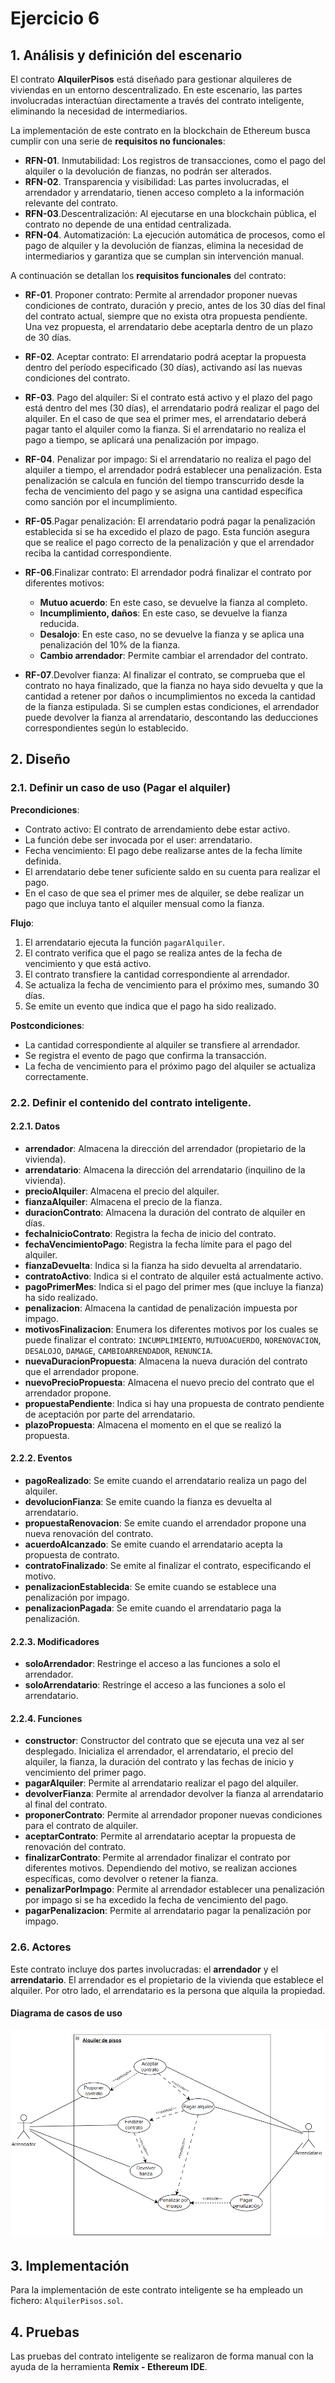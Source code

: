 # Ejercicio 6

## 1. Análisis y definición del escenario

El contrato **AlquilerPisos** está diseñado para gestionar alquileres de viviendas en un entorno descentralizado. En este escenario, las partes involucradas interactúan directamente a través del contrato inteligente, eliminando la necesidad de intermediarios.

La implementación de este contrato en la blockchain de Ethereum busca cumplir con una serie de **requisitos no funcionales**:

- **RFN-01**. Inmutabilidad: Los registros de transacciones, como el pago del alquiler o la devolución de fianzas, no podrán ser alterados.
- **RFN-02**. Transparencia y visibilidad: Las partes involucradas, el arrendador y arrendatario, tienen acceso completo a la información relevante del contrato.
- **RFN-03**.Descentralización: Al ejecutarse en una blockchain pública, el contrato no depende de una entidad centralizada.
- **RFN-04**. Automatización: La ejecución automática de procesos, como el pago de alquiler y la devolución de fianzas, elimina la necesidad de intermediarios y garantiza que se cumplan sin intervención manual.

A continuación se detallan los **requisitos funcionales** del contrato:

- **RF-01**. Proponer contrato: Permite al arrendador proponer nuevas condiciones de contrato, duración y precio, antes de los 30 días del final del contrato actual, siempre que no exista otra propuesta pendiente. Una vez propuesta, el arrendatario debe aceptarla dentro de un plazo de 30 días.

- **RF-02**. Aceptar contrato: El arrendatario podrá aceptar la propuesta dentro del período especificado (30 días), activando así las nuevas condiciones del contrato.

- **RF-03**. Pago del alquiler: Si el contrato está activo y el plazo del pago está dentro del mes (30 días), el arrendatario podrá realizar el pago del alquiler. En el caso de que sea el primer mes, el arrendatario deberá pagar tanto el alquiler como la fianza. Si el arrendatario no realiza el pago a tiempo, se aplicará una penalización por impago.

- **RF-04**. Penalizar por impago: Si el arrendatario no realiza el pago del alquiler a tiempo, el arrendador podrá establecer una penalización. Esta penalización se calcula en función del tiempo transcurrido desde la fecha de vencimiento del pago y se asigna una cantidad específica como sanción por el incumplimiento.

- **RF-05**.Pagar penalización: El arrendatario podrá pagar la penalización establecida si se ha excedido el plazo de pago. Esta función asegura que se realice el pago correcto de la penalización y que el arrendador reciba la cantidad correspondiente.

- **RF-06**.Finalizar contrato: El arrendador podrá finalizar el contrato por diferentes motivos:
  - **Mutuo acuerdo**: En este caso, se devuelve la fianza al completo.
  - **Incumplimiento, daños**: En este caso, se devuelve la fianza reducida.
  - **Desalojo**: En este caso, no se devuelve la fianza y se aplica una penalización del 10% de la fianza.
  - **Cambio arrendador**: Permite cambiar el arrendador del contrato.

- **RF-07**.Devolver fianza: Al finalizar el contrato, se comprueba que el contrato no haya finalizado, que la fianza no haya sido devuelta y que la cantidad a retener por daños o incumplimientos no exceda la cantidad de la fianza estipulada. Si se cumplen estas condiciones, el arrendador puede devolver la fianza al arrendatario, descontando las deducciones correspondientes según lo establecido.

## 2. Diseño

### 2.1. Definir un caso de uso (Pagar el alquiler)

**Precondiciones**:
- Contrato activo: El contrato de arrendamiento debe estar activo.
- La función debe ser invocada por el user: arrendatario.
- Fecha vencimiento: El pago debe realizarse antes de la fecha límite definida.
- El arrendatario debe tener suficiente saldo en su cuenta para realizar el pago.
- En el caso de que sea el primer mes de alquiler, se debe realizar un pago que incluya tanto el alquiler mensual como la fianza.

**Flujo**:
  1. El arrendatario ejecuta la función `pagarAlquiler`.
  2. El contrato verifica que el pago se realiza antes de la fecha de vencimiento y que está activo.
  3. El contrato transfiere la cantidad correspondiente al arrendador.
  4. Se actualiza la fecha de vencimiento para el próximo mes, sumando 30 días.
  5. Se emite un evento que indica que el pago ha sido realizado.

**Postcondiciones**: 
- La cantidad correspondiente al alquiler se transfiere al arrendador.
- Se registra el evento de pago que confirma la transacción.
- La fecha de vencimiento para el próximo pago del alquiler se actualiza correctamente.

### 2.2. Definir el contenido del contrato inteligente.
#### 2.2.1. Datos
- **arrendador**: Almacena la dirección del arrendador (propietario de la vivienda).
- **arrendatario**: Almacena la dirección del arrendatario (inquilino de la vivienda).
- **precioAlquiler**: Almacena el precio del alquiler.
- **fianzaAlquiler**: Almacena el precio de la fianza.
- **duracionContrato**: Almacena la duración del contrato de alquiler en días.
- **fechaInicioContrato**: Registra la fecha de inicio del contrato.
- **fechaVencimientoPago**: Registra la fecha límite para el pago del alquiler.
- **fianzaDevuelta**: Indica si la fianza ha sido devuelta al arrendatario.
- **contratoActivo**: Indica si el contrato de alquiler está actualmente activo.
- **pagoPrimerMes**: Indica si el pago del primer mes (que incluye la fianza) ha sido realizado.
- **penalizacion**: Almacena la cantidad de penalización impuesta por impago.
- **motivosFinalizacion**: Enumera los diferentes motivos por los cuales se puede finalizar el contrato: `INCUMPLIMIENTO`, `MUTUOACUERDO`, `NORENOVACION`, `DESALOJO`, `DAMAGE`, `CAMBIOARRENDADOR`, `RENUNCIA`.
- **nuevaDuracionPropuesta**: Almacena la nueva duración del contrato que el arrendador propone. 
- **nuevoPrecioPropuesta**: Almacena el nuevo precio del contrato que el arrendador propone. 
- **propuestaPendiente**: Indica si hay una propuesta de contrato pendiente de aceptación por parte del arrendatario.
- **plazoPropuesta**: Almacena el momento en el que se realizó la propuesta.

#### 2.2.2. Eventos

- **pagoRealizado**: Se emite cuando el arrendatario realiza un pago del alquiler.
- **devolucionFianza**: Se emite cuando la fianza es devuelta al arrendatario.
- **propuestaRenovacion**: Se emite cuando el arrendador propone una nueva renovación del contrato.
- **acuerdoAlcanzado**: Se emite cuando el arrendatario acepta la propuesta de contrato.
- **contratoFinalizado**: Se emite al finalizar el contrato, especificando el motivo.
- **penalizacionEstablecida**: Se emite cuando se establece una penalización por impago.
- **penalizacionPagada**: Se emite cuando el arrendatario paga la penalización.

#### 2.2.3. Modificadores

- **soloArrendador**: Restringe el acceso a las funciones a solo el arrendador. 
- **soloArrendatario**: Restringe el acceso a las funciones a solo el arrendatario. 

#### 2.2.4. Funciones

- **constructor**: Constructor del contrato que se ejecuta una vez al ser desplegado. Inicializa el arrendador, el arrendatario, el precio del alquiler, la fianza, la duración del contrato y las fechas de inicio y vencimiento del primer pago.
- **pagarAlquiler**: Permite al arrendatario realizar el pago del alquiler. 
- **devolverFianza**: Permite al arrendador devolver la fianza al arrendatario al final del contrato.
- **proponerContrato**: Permite al arrendador proponer nuevas condiciones para el contrato de alquiler.
- **aceptarContrato**: Permite al arrendatario aceptar la propuesta de renovación del contrato. 
- **finalizarContrato**: Permite al arrendador finalizar el contrato por diferentes motivos. Dependiendo del motivo, se realizan acciones específicas, como devolver o retener la fianza.
- **penalizarPorImpago**: Permite al arrendador establecer una penalización por impago si se ha excedido la fecha de vencimiento del pago.
- **pagarPenalizacion**: Permite al arrendatario pagar la penalización por impago.

### 2.6. Actores

Este contrato incluye dos partes involucradas: el **arrendador** y el **arrendatario**. El arrendador es el propietario de la vivienda que establece el alquiler. Por otro lado, el arrendatario es la persona que alquila la propiedad.

#### Diagrama de casos de uso
![Diagrama de casos de uso](image.png) 

## 3. Implementación

Para la implementación de este contrato inteligente se ha empleado un fichero: `AlquilerPisos.sol`.

## 4. Pruebas

Las pruebas del contrato inteligente se realizaron de forma manual con la ayuda de la herramienta **Remix - Ethereum IDE**.

